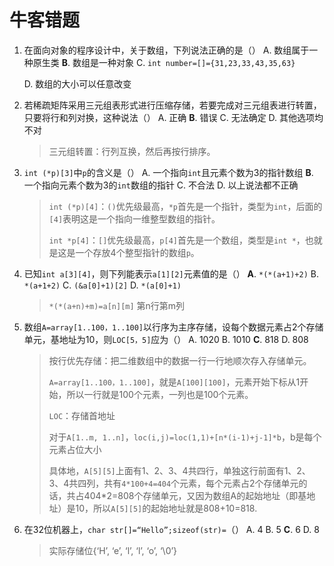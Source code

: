 # 牛客错题

1. 在面向对象的程序设计中，关于数组，下列说法正确的是（）
   A. 数组属于一种原生类
   **B**. 数组是一种对象
   C. `int number=[]={31,23,33,43,35,63}`

   D. 数组的大小可以任意改变

2. 若稀疏矩阵采用三元组表形式进行压缩存储，若要完成对三元组表进行转置，只要将行和列对换，这种说法（）
   A. 正确
   **B**. 错误
   C. 无法确定
   D. 其他选项均不对

   > 三元组转置：行列互换，然后再按行排序。

3. `int (*p)[3]`中`p`的含义是（）
   A. 一个指向`int`且元素个数为3的指针数组
   **B**. 一个指向元素个数为3的`int`数组的指针
   C. 不合法
   D. 以上说法都不正确

   > `int (*p)[4]`：`()`优先级最高，`*p`首先是一个指针，类型为`int`，后面的`[4]`表明这是一个指向一维整型数组的指针。
   >
   > `int *p[4]`：`[]`优先级最高，`p[4]`首先是一个数组，类型是`int *`，也就是这是一个存放4个整型指针的数组`p`。

4. 已知`int a[3][4]`，则下列能表示`a[1][2]`元素值的是（）
   **A**. `*(*(a+1)+2)`
   B. `*(a+1+2)`
   C. `(&a[0]+1)[2]`
   D. `*(a[0]+1)`

   > `*(*(a+n)+m)=a[n][m]` 第n行第m列

5. 数组`A=array[1..100，1..100]`以行序为主序存储，设每个数据元素占2个存储单元，基地址为10，则`LOC[5，5]`应为（）
   A. 1020
   B. 1010
   **C**. 818
   D. 808

   > 按行优先存储：把二维数组中的数据一行一行地顺次存入存储单元。 
   >
   > `A=array[1..100，1..100]`，就是`A[100][100]`，元素开始下标从1开始，所以一行就是100个元素，一列也是100个元素。 
   >
   > `LOC`：存储首地址 
   >
   > 对于`A[1..m, 1..n]`，`loc(i,j)=loc(1,1)+[n*(i-1)+j-1]*b`，b是每个元素占位大小 
   >
   > 具体地，`A[5][5]`上面有1、2、3、4共四行，单独这行前面有1、2、3、4共四列，共有`4*100+4=404`个元素，每个元素占2个存储单元的话，共占404*2=808个存储单元，又因为数组A的起始地址（即基地址）是10，所以`A[5][5]`的起始地址就是808+10=818.  
   
6. 在32位机器上，`char str[]=“Hello”;sizeof(str)=`（）
   A. 4
   B. 5
   **C**. 6
   D. 8

   > 实际存储位{‘H’, ‘e’, ‘l’, ‘l’, ‘o’, ‘\0’}